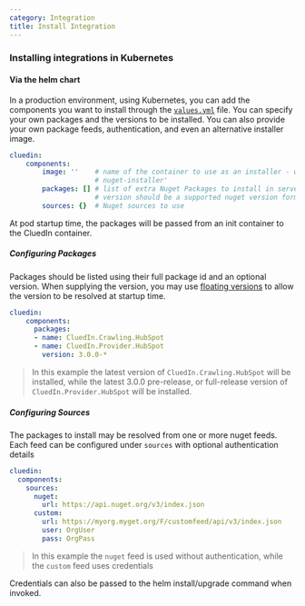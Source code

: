 ```yaml
---
category: Integration
title: Install Integration
---
```

### Installing integrations in Kubernetes

#### Via the helm chart

In a production environment, using Kubernetes, you can add the components you want to install through the [`values.yml`](/docs/00-gettingStarted/kubernetes.html#installation) file.
You can specify your own packages and the versions to be installed.  You can also provide your own package feeds, authentication, and even an alternative installer image.

```yaml
cluedin:
    components:
        image: ''    # name of the container to use as an installer - will default to 'cluedin
                     # nuget-installer'
        packages: [] # list of extra Nuget Packages to install in server in name, or name/version pairs
                     # version should be a supported nuget version format.
        sources: {}  # Nuget sources to use
```

At pod startup time, the packages will be passed from an init container to the CluedIn container.

##### Configuring Packages

Packages should be listed using their full package id and an optional version.
When supplying the version, you may use [floating versions](https://docs.microsoft.com/en-us/nuget/concepts/dependency-resolution#floating-versions) to allow the version to be resolved at startup time.

```yaml
cluedin:
    components:
      packages:
      - name: CluedIn.Crawling.HubSpot
      - name: CluedIn.Provider.HubSpot
        version: 3.0.0-*
```
> In this example the latest version of `CluedIn.Crawling.HubSpot` will be installed, while the latest 3.0.0 pre-release, or full-release version of `CluedIn.Provider.HubSpot` will be installed.

##### Configuring Sources

The packages to install may be resolved from one or more nuget feeds.
Each feed can be configured under `sources` with optional authentication details

```yaml
cluedin:
  components:
    sources:
      nuget:
        url: https://api.nuget.org/v3/index.json
      custom:
        url: https://myorg.myget.org/F/customfeed/api/v3/index.json
        user: OrgUser
        pass: OrgPass
```
> In this example the `nuget` feed is used without authentication, while the `custom`  feed uses credentials


Credentials can also be passed to the helm install/upgrade command when invoked.
